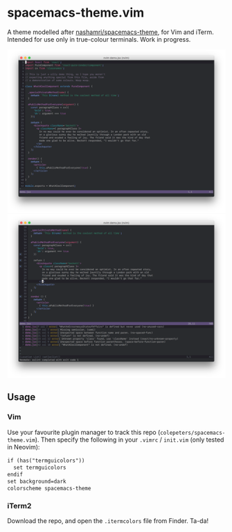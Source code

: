 # spacemacs-theme.vim

A theme modelled after [nashamri/spacemacs-theme](https://github.com/nashamri/spacemacs-theme/), for Vim and iTerm. Intended for use only in true-colour terminals. Work in progress.

![](screenshots/jsx.png)
![](screenshots/error.png)

## Usage

### Vim
Use your favourite plugin manager to track this repo (`colepeters/spacemacs-theme.vim`). Then specify the following in your `.vimrc` / `init.vim` (only tested in Neovim):

```vimL
if (has("termguicolors"))
  set termguicolors
endif
set background=dark
colorscheme spacemacs-theme
```

### iTerm2
Download the repo, and open the `.itermcolors` file from Finder. Ta-da!
